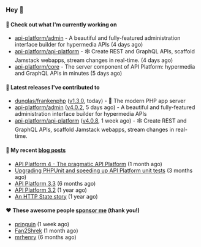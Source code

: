 ### Hey 👋

#### 👷 Check out what I'm currently working on

- [api-platform/admin](https://github.com/api-platform/admin) - A beautiful and fully-featured administration interface builder for hypermedia APIs (4 days ago)
- [api-platform/api-platform](https://github.com/api-platform/api-platform) - 🕸️ Create REST and GraphQL APIs, scaffold Jamstack webapps, stream changes in real-time. (4 days ago)
- [api-platform/core](https://github.com/api-platform/core) - The server component of API Platform: hypermedia and GraphQL APIs in minutes (5 days ago)

#### 🔭 Latest releases I've contributed to

- [dunglas/frankenphp](https://github.com/dunglas/frankenphp) ([v1.3.0](https://github.com/dunglas/frankenphp/releases/tag/v1.3.0), today) - 🧟 The modern PHP app server
- [api-platform/admin](https://github.com/api-platform/admin) ([v4.0.2](https://github.com/api-platform/admin/releases/tag/v4.0.2), 5 days ago) - A beautiful and fully-featured administration interface builder for hypermedia APIs
- [api-platform/api-platform](https://github.com/api-platform/api-platform) ([v4.0.8](https://github.com/api-platform/api-platform/releases/tag/v4.0.8), 1 week ago) - 🕸️ Create REST and GraphQL APIs, scaffold Jamstack webapps, stream changes in real-time.

#### 📜 My recent [blog posts](https://soyuka.me)

- [API Platform 4 - The pragmatic API Platform](https://soyuka.me/api-platform-4-the-pragmatic-api-platform/) (1 month ago)
- [Upgrading PHPUnit and speeding up API Platform unit tests](https://soyuka.me/upgrading-phpunit-and-speeding-up-api-platform-unit-tests/) (3 months ago)
- [API Platform 3.3](https://soyuka.me/api-platform-3.3/) (6 months ago)
- [API Platform 3.2](https://soyuka.me/api-platform-3.2/) (1 year ago)
- [An HTTP State story](https://soyuka.me/http-state-story/) (1 year ago)

#### ❤️ These awesome people [sponsor me](https://github.com/sponsors/soyuka) (thank you!)

- [pringuin](https://github.com/pringuin) (1 week ago)
- [Fan2Shrek](https://github.com/Fan2Shrek) (1 month ago)
- [mrhenry](https://github.com/mrhenry) (6 months ago)
